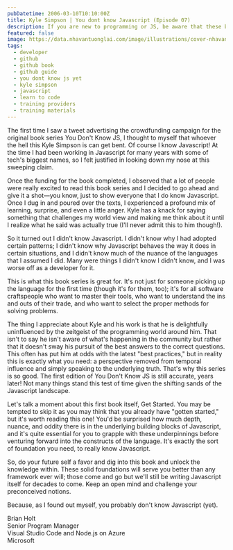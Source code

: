```yaml
---
pubDatetime: 2006-03-10T10:10:00Z
title: Kyle Simpson | You dont know Javascript (Episode 07)
description: If you are new to programming or JS, be aware that these books are not intended as a gentle intro to Javascript.
featured: false
image: https://data.nhavantuonglai.com/image/illustrations/cover-nhavantuonglai-com-0507.jpg
tags:
  - developer
  - github
  - github book
  - github guide
  - you dont know js yet
  - kyle simpson
  - javascript
  - learn to code
  - training providers
  - training materials
---
```


The first time I saw a tweet advertising the crowdfunding campaign for the original book series You Don't Know JS, I thought to myself that whoever the hell this Kyle Simpson is can get bent. Of course I know Javascript! At the time I had been working in Javascript for many years with some of tech's biggest names, so I felt justified in looking down my nose at this sweeping claim.

Once the funding for the book completed, I observed that a lot of people were really excited to read this book series and I decided to go ahead and give it a shot—you know, just to show everyone that I do know Javascript. Once I dug in and poured over the texts, I experienced a profound mix of learning, surprise, and even a little anger. Kyle has a knack for saying something that challenges my world view and making me think about it until I realize what he said was actually true (I'll never admit this to him though!).

So it turned out I didn't know Javascript. I didn't know why I had adopted certain patterns; I didn't know why Javascript behaves the way it does in certain situations, and I didn't know much of the nuance of the languages that I assumed I did. Many were things I didn't know I didn't know, and I was worse off as a developer for it.

This is what this book series is great for. It's not just for someone picking up the language for the first time (though it's for them, too); it's for all software craftspeople who want to master their tools, who want to understand the ins and outs of their trade, and who want to select the proper methods for solving problems.

The thing I appreciate about Kyle and his work is that he is delightfully uninfluenced by the zeitgeist of the programming world around him. That isn't to say he isn't aware of what's happening in the community but rather that it doesn't sway his pursuit of the best answers to the correct questions. This often has put him at odds with the latest "best practices," but in reality this is exactly what you need: a perspective removed from temporal influence and simply speaking to the underlying truth. That's why this series is so good. The first edition of You Don't Know JS is still accurate, years later! Not many things stand this test of time given the shifting sands of the Javascript landscape.

Let's talk a moment about this first book itself, Get Started. You may be tempted to skip it as you may think that you already have "gotten started," but it's worth reading this one! You'd be surprised how much depth, nuance, and oddity there is in the underlying building blocks of Javascript, and it's quite essential for you to grapple with these underpinnings before venturing forward into the constructs of the language. It's exactly the sort of foundation you need, to really know Javascript.

So, do your future self a favor and dig into this book and unlock the knowledge within. These solid foundations will serve you better than any framework ever will; those come and go but we'll still be writing Javascript itself for decades to come. Keep an open mind and challenge your preconceived notions.

Because, as I found out myself, you probably don't know Javascript (yet).

Brian Holt<br>
Senior Program Manager<br>
Visual Studio Code and Node.js on Azure<br>
Microsoft
